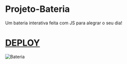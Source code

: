 # Projeto-Bateria

Um bateria interativa feita com JS para alegrar o seu dia!

# <a href="https://bateria-created-by-elias.netlify.app">DEPLOY</a>
![Bateria](https://github.com/EliaxZen/Projeto-Bateria/assets/132005740/92e1da6c-99e8-4a95-bc12-0a0cfc53debf)
